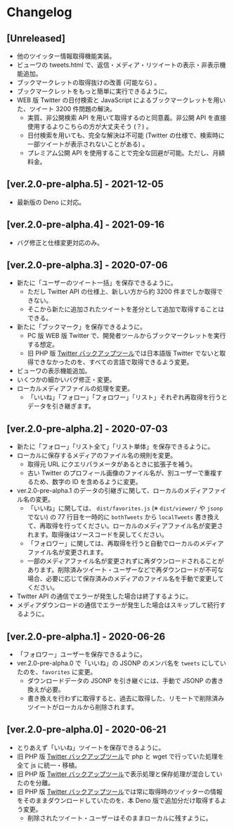 # Changelog

## [Unreleased]
- 他のツイッター情報取得機能実装。
- ビューワの tweets.html で、返信・メディア・リツイートの表示・非表示機能追加。
- ブックマークレットの取得抜けの改善 (可能なら) 。
- ブックマークレットをもっと簡単に実行できるように。
- WEB 版 Twitter の日付検索と JavaScript によるブックマークレットを用いた、ツイート 3200 件問題の解決。
	- 実質、非公開検索 API を用いて取得するのと同意義。非公開 API を直接使用するよりこちらの方が大丈夫そう (？) 。
	- 日付検索を用いても、完全な解決は不可能 (Twitter の仕様で、検索時に一部ツイートが表示されないことがある) 。
	- プレミアム公開 API を使用することで完全な回避が可能。ただし、月額料金。

## [ver.2.0-pre-alpha.5] - 2021-12-05
- 最新版の Deno に対応。

## [ver.2.0-pre-alpha.4] - 2021-09-16
- バグ修正と仕様変更対応のみ。

## [ver.2.0-pre-alpha.3] - 2020-07-06
- 新たに「ユーザーのツイート一括」を保存できるように。
	- ただし Twitter API の仕様上、新しい方から約 3200 件までしか取得できない。
	- そこから新たに追加されたツイートを差分として追加で取得することはできる。
- 新たに「ブックマーク」を保存できるように。
	- PC 版 WEB 版 Twitter で、開発者ツールからブックマークレットを実行する想定。
	- 旧 PHP 版 [Twitter バックアップツール](https://github.com/kerupani129s/twitter-backup-tool)では日本語版 Twitter でないと取得できなかったのを、すべての言語で取得できるよう変更。
- ビューワの表示機能追加。
- いくつかの細かいバグ修正・変更。
- ローカルメディアファイルの処理を変更。
	- 「いいね」「フォロー」「フォロワー」「リスト」それぞれ再取得を行うとデータを引き継ぎます。

## [ver.2.0-pre-alpha.2] - 2020-07-03
- 新たに「フォロー」「リスト全て」「リスト単体」を保存できるように。
- ローカルに保存するメディアのファイル名の規則を変更。
	- 取得元 URL にクエリパラメータがあるときに拡張子を補う。
	- 古い Twitter のプロフィール画像のファイル名が、別ユーザーで重複するため、数字の ID を含めるように変更。
- ver.2.0-pre-alpha.1 のデータの引継ぎに関して、ローカルのメディアファイル名の変更。
	- 「いいね」に関しては、 `dist/favorites.js` (※ `dist/viewer/` や `jsonp` でない) の 77 行目を一時的に `bothTweets` から `localTweets` 書き換えて、再取得を行ってください。ローカルのメディアファイル名が変更されます。取得後はソースコードを戻してください。
	- 「フォロワー」に関しては、再取得を行うと自動でローカルのメディアファイル名が変更されます。
	- 一部のメディアファイル名が変更されずに再ダウンロードされることがあります。削除済みツイート・ユーザーなどで再ダウンロードが不可な場合、必要に応じて保存済みのメディアのファイル名を手動で変更してください。
- Twitter API の通信でエラーが発生した場合は終了するように。
- メディアダウンロードの通信でエラーが発生した場合はスキップして続行するように。

## [ver.2.0-pre-alpha.1] - 2020-06-26
- 「フォロワー」ユーザーを保存できるように。
- ver.2.0-pre-alpha.0 で「いいね」の JSONP のメンバ名を `tweets` にしていたのを、`favorites` に変更。
	- ダウンロードデータの JSONP を引き継ぐには、手動で JSONP の書き換えが必要。
	- 書き換えを行わずに取得すると、過去に取得した、リモートで削除済みツイートがローカルから削除されます。

## [ver.2.0-pre-alpha.0] - 2020-06-21
- とりあえず「いいね」ツイートを保存できるように。
- 旧 PHP 版 [Twitter バックアップツール](https://github.com/kerupani129s/twitter-backup-tool)で php と wget で行っていた処理を全て js に統一・移植。
- 旧 PHP 版 [Twitter バックアップツール](https://github.com/kerupani129s/twitter-backup-tool)で表示処理と保存処理が混合していたのを分離。
- 旧 PHP 版 [Twitter バックアップツール](https://github.com/kerupani129s/twitter-backup-tool)では常に取得時のツイッターの情報をそのままダウンロードしていたのを、本 Deno 版で追加分だけ取得するよう変更。
	- 削除されたツイート・ユーザーはそのままローカルに残すように。
